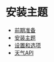 # 安装主题

- [前期准备](2/preinstall.md)
- [安装主题](2/install.md)
- [设置和选项](2/settings-options.md)
- [天气API](2/weather-api-key.md)